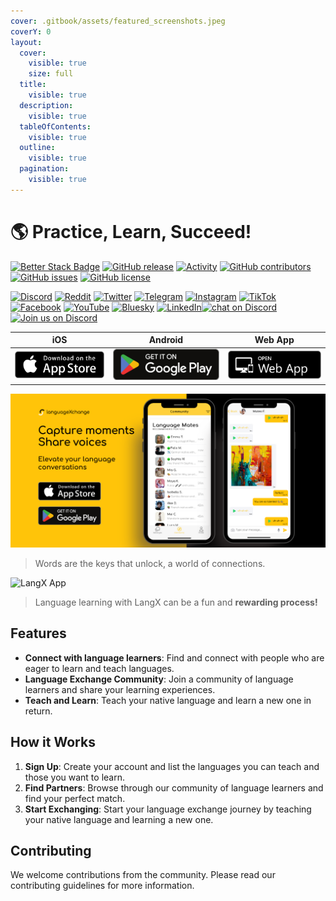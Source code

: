 ```yaml
---
cover: .gitbook/assets/featured_screenshots.jpeg
coverY: 0
layout:
  cover:
    visible: true
    size: full
  title:
    visible: true
  description:
    visible: true
  tableOfContents:
    visible: true
  outline:
    visible: true
  pagination:
    visible: true
---
```


# 🌎 Practice, Learn, Succeed!

[![Better Stack Badge](https://uptime.betterstack.com/status-badges/v1/monitor/vrew.svg)](https://status.langx.io/) [![GitHub release](https://img.shields.io/github/release/langx/langx.svg)](https://github.com/langx/langx/releases) [![Activity](https://img.shields.io/github/commit-activity/m/langx/langx)](https://github.com/badges/langx/langx) [![GitHub contributors](https://img.shields.io/github/contributors/langx/langx.svg)](https://github.com/langx/langx/graphs/contributors) [![GitHub issues](https://img.shields.io/github/issues/langx/langx.svg)](https://github.com/langx/langx/issues) [![GitHub license](https://img.shields.io/github/license/langx/langx.svg)](https://github.com/langx/langx/blob/main/LICENSE)

[![Discord](https://img.shields.io/badge/-Discord-blue?style=flat-square&logo=discord&logoColor=white)](https://discord.com/invite/2D3jW2YDgS) [![Reddit](https://img.shields.io/badge/-Reddit-FF5700?style=flat-square&logo=reddit&logoColor=white)](https://reddit.com/r/langx) [![Twitter](https://img.shields.io/badge/-Twitter-1DA1F2?style=flat-square&logo=twitter&logoColor=white)](https://x.com/languageXapp) [![Telegram](https://img.shields.io/badge/-Telegram-2CA5E0?style=flat-square&logo=telegram&logoColor=white)](https://t.me/langxapp) [![Instagram](https://img.shields.io/badge/-Instagram-E4405F?style=flat-square&logo=instagram&logoColor=white)](https://instagram.com/langxapp) [![TikTok](https://img.shields.io/badge/-TikTok-000000?style=flat-square&logo=tiktok&logoColor=white)](https://tiktok.com/@langxapp) [![Facebook](https://img.shields.io/badge/-Facebook-1877F2?style=flat-square&logo=facebook&logoColor=white)](https://www.facebook.com/langxapp) [![YouTube](https://img.shields.io/badge/-YouTube-FF0000?style=flat-square&logo=youtube&logoColor=white)](https://www.youtube.com/@langxapp) [![Bluesky](https://img.shields.io/badge/-Bluesky-1DA1F2?style=flat-square&logo=bluesky&logoColor=white)](https://bsky.app/profile/langx.io) [![LinkedIn](https://img.shields.io/badge/-LinkedIn-0077B5?style=flat-square&logo=linkedin&logoColor=white)](https://www.linkedin.com/products/new-chapter-technology-limited-liability-company-languagexchange-practice-learn-succeed/)[![chat on Discord](https://img.shields.io/discord/1211339989967970375?logo=discord)](https://discord.com/invite/2D3jW2YDgS) [![Join us on Discord](https://dcbadge.vercel.app/api/server/2D3jW2YDgS?style=flat)](https://discord.com/invite/2D3jW2YDgS)

|                                      iOS                                       |                                                 Android                                                  |                   Web App                   |
| :----------------------------------------------------------------------------: | :------------------------------------------------------------------------------------------------------: | :-----------------------------------------: |
| [![](assets/ios.png)](https://apps.apple.com/app/languagexchange/id6474187141) | [![](assets/android.png)](https://play.google.com/store/apps/details?id=tech.newchapter.languageXchange) | [![](assets/pwa.png)](https://app.langx.io) |

![Start Today Practice, Learn, Succeed with Langx](assets/featured-image.png)

> Words are the keys that unlock, a world of connections.

![LangX App](assets/homepage-app.gif)

> Language learning with LangX can be a fun and **rewarding process!**

## Features

- **Connect with language learners**: Find and connect with people who are eager to learn and teach languages.
- **Language Exchange Community**: Join a community of language learners and share your learning experiences.
- **Teach and Learn**: Teach your native language and learn a new one in return.

## How it Works

1. **Sign Up**: Create your account and list the languages you can teach and those you want to learn.
2. **Find Partners**: Browse through our community of language learners and find your perfect match.
3. **Start Exchanging**: Start your language exchange journey by teaching your native language and learning a new one.

## Contributing

We welcome contributions from the community. Please read our contributing guidelines for more information.
